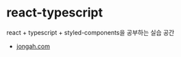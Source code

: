 # react-typescript
react + typescript + styled-components을 공부하는 실습 공간

- [jongah.com](styled-components-demo)
